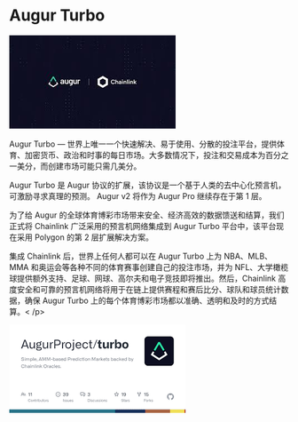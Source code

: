 # Augur Turbo


![zzz](zzz.png)

<p>Augur Turbo — 世界上唯一一个快速解决、易于使用、分散的投注平台，提供体育、加密货币、政治和时事的每日市场。大多数情况下，投注和交易成本为百分之一美分，而创建市场可能只需几美分。&nbsp;</p>
<p>Augur Turbo 是 Augur 协议的扩展，该协议是一个基于人类的去中心化预言机，可激励寻求真理的预测。 Augur v2 将作为 Augur Pro 继续存在于第 1 层。</p>
<p>为了给 Augur 的全球体育博彩市场带来安全、经济高效的数据馈送和结算，我们正式将 Chainlink 广泛采用的预言机网络集成到 Augur Turbo 平台中，该平台现在采用 Polygon 的第 2 层扩展解决方案。</p>
<p>集成 Chainlink 后，世界上任何人都可以在 Augur Turbo 上为 NBA、MLB、MMA 和奥运会等各种不同的体育赛事创建自己的投注市场，并为 NFL、大学橄榄球提供额外支持、足球、网球、高尔夫和电子竞技即将推出。然后，Chainlink 高度安全和可靠的预言机网络将用于在链上提供赛程和赛后比分、球队和球员统计数据，确保 Augur Turbo 上的每个体育博彩市场都以准确、透明和及时的方式结算。< /p>

![lll](lll.png)
